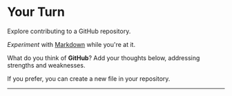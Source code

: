 # Your Turn #

Explore contributing to a GitHub repository.

_Experiment_ with [Markdown](https://github.com/adam-p/markdown-here/wiki/Markdown-Cheatsheet) while you're at it.

What do you think of **GitHub**? Add your thoughts below, addressing strengths and weaknesses.

If you prefer, you can create a new file in your repository.

***

